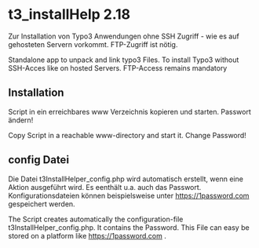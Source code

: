 # t3_installHelp 2.18
Zur Installation von Typo3 Anwendungen ohne SSH Zugriff - wie es auf gehosteten Servern vorkommt. FTP-Zugriff ist nötig.

Standalone app to unpack and link typo3 Files.
To install Typo3 without SSH-Acces like  on hosted Servers. FTP-Access remains mandatory

## Installation
Script in ein erreichbares www Verzeichnis kopieren und starten. Passwort ändern!

Copy Script in a reachable www-directory and start it. Change Password!

## config Datei
Die Datei t3InstallHelper_config.php wird automatisch erstellt, wenn eine Aktion ausgeführt wird. Es eenthält u.a. auch das Passwort. Konfigurationsdateien können beispielsweise unter https://1password.com gespeichert werden.

The Script creates automatically the configuration-file t3InstallHelper_config.php. It contains the Password. This File can easy be stored on a platform like https://1password.com .
